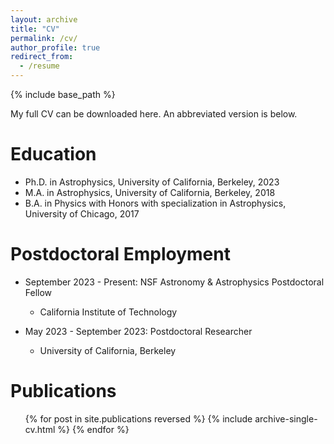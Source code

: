 ```yaml
---
layout: archive
title: "CV"
permalink: /cv/
author_profile: true
redirect_from:
  - /resume
---
```


{% include base_path %}

My full CV can be downloaded here. An abbreviated version is below.

Education
======
* Ph.D. in Astrophysics, University of California, Berkeley, 2023
* M.A. in Astrophysics, University of California, Berkeley, 2018
* B.A. in Physics with Honors with specialization in Astrophysics, University of Chicago, 2017

Postdoctoral Employment
======
* September 2023 - Present: NSF Astronomy & Astrophysics Postdoctoral Fellow
  * California Institute of Technology

* May 2023 - September 2023: Postdoctoral Researcher
  * University of California, Berkeley

Publications
======
  <ul>{% for post in site.publications reversed %}
    {% include archive-single-cv.html %}
  {% endfor %}</ul>
  
